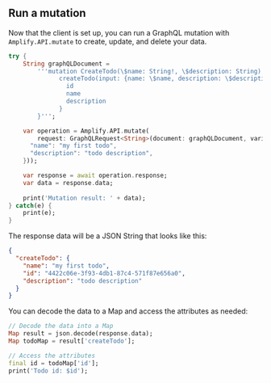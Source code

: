 ## Run a mutation

Now that the client is set up, you can run a GraphQL mutation with `Amplify.API.mutate` to create, update, and delete your data.

```dart
try {
    String graphQLDocument =
        '''mutation CreateTodo(\$name: String!, \$description: String) {
              createTodo(input: {name: \$name, description: \$description}) {
                id
                name
                description
              }
        }''';

    var operation = Amplify.API.mutate(
        request: GraphQLRequest<String>(document: graphQLDocument, variables: {
      "name": "my first todo",
      "description": "todo description",
    }));

    var response = await operation.response;
    var data = response.data;
    
    print('Mutation result: ' + data);
} catch(e) {
    print(e);
}
```

The response data will be a JSON String that looks like this:

```json
{
  "createTodo": {
    "name": "my first todo",
    "id": "4422c06e-3f93-4db1-87c4-571f87e656a0",
    "description": "todo description"
  }
}
```

You can decode the data to a Map and access the attributes as needed:

```dart
// Decode the data into a Map
Map result = json.decode(response.data);
Map todoMap = result['createTodo'];

// Access the attributes
final id = todoMap['id'];
print('Todo id: $id');
```